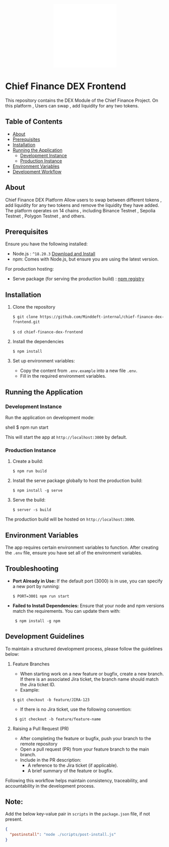 <div align="center">
   <img src="src/assets/Pngs/logo-white.png" height="200">
</div>

# Chief Finance DEX Frontend

This repository contains the DEX Module of the Chief Finance Project. On this platform , Users can swap , add liquidity for any two tokens.

## Table of Contents

- [About](#about)
- [Prerequisites](#prerequisites)
- [Installation](#installation)
- [Running the Application](#running-the-application)
  - [Development Instance](#development-instance)
  - [Production Instance](#production-instance)
- [Environment Variables](#environment-variables)
- [Development Workflow](#development-workflow)

## About

Chief Finance DEX Platform Allow users to swap between different tokens , add liquidity for any two tokens and remove the liquidity they have added. The platform operates on 14 chains , including Binance Testnet , Sepolia Testnet , Polygon Testnet , and others.

## Prerequisites

Ensure you have the following installed:

- Node.js : `^18.20.3` [Download and Install](https://nodejs.org/en/download/package-manager)
- npm: Comes with Node.js, but ensure you are using the latest version.

For production hosting:

- Serve package (for serving the production build) : [npm registry](https://www.npmjs.com/package/serve)

## Installation

1. Clone the repository

   ```shell
   $ git clone https://github.com/Minddeft-internal/chief-finance-dex-frontend.git

   $ cd chief-finance-dex-frontend
   ```

2. Install the dependencies

   ```shell
   $ npm install
   ```

3. Set up environment variables:

   - Copy the content from `.env.example` into a new file `.env`.
   - Fill in the required environment variables.

## Running the Application

### Development Instance

Run the application on development mode:

shell
$ npm run start

This will start the app at `http://localhost:3000` by default.

### Production Instance

1. Create a build:

   ```shell
   $ npm run build
   ```

2. Install the serve package globally to host the production build:

   ```shell
   $ npm install -g serve
   ```

3. Serve the build:

   ```shell
   $ server -s build
   ```

The production build will be hosted on `http://localhost:3000`.

## Environment Variables

The app requires certain environment variables to function. After creating the `.env` file, ensure you have set all of the environment variables.

## Troubleshooting

- **Port Already in Use:** If the default port (3000) is in use, you can specify a new port by running:

  ```
  $ PORT=3001 npm run start
  ```

- **Failed to Install Dependencies:** Ensure that your node and npm versions match the requirements. You can update them with:

  ```
   $ npm install -g npm
  ```

## Development Guidelines

To maintain a structured development process, please follow the guidelines below:

1. Feature Branches

   - When starting work on a new feature or bugfix, create a new branch. If there is an associated Jira ticket, the branch name should match the Jira ticket ID.
   - Example:

   ```
   $ git checkout -b feature/JIRA-123
   ```

   - If there is no Jira ticket, use the following convention:

   ```
    $ git checkout -b feature/feature-name
   ```

2. Raising a Pull Request (PR)

   - After completing the feature or bugfix, push your branch to the remote repository
   - Open a pull request (PR) from your feature branch to the main branch.
   - Include in the PR description:
     - A reference to the Jira ticket (if applicable).
     - A brief summary of the feature or bugfix.

Following this workflow helps maintain consistency, traceability, and accountability in the development process.

## Note:

Add the below key-value pair in `scripts` in the `package.json` file, if not present.

```json
{
  "postinstall": "node ./scripts/post-install.js"
}
```
